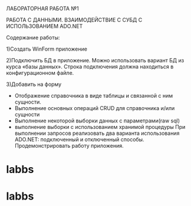 ЛАБОРАТОРНАЯ РАБОТА №1

РАБОТА С ДАННЫМИ.
ВЗАИМОДЕЙСТВИЕ С СУБД С  ИСПОЛЬЗОВАНИЕМ ADO.NET

Содержание работы:

1)Создать WinForm приложение

2)Подключить БД в приложение. Можно использовать вариант БД из курса «базы данных». Строка подключения должна находиться в конфигурационном файле.

3)Добавить на форму 
 - Отображение справочника в виде таблицы и связанной с ним сущности.
 - Выполнение основных операций CRUD для справочника и/или сущности
 - Выполнение некоторой выборки данных с параметрами(raw sql)
 - выполнение выборки с использованием хранимой процедуры
При выполнении запросов реализовать два варианта использования ADO.NET: подключенный и отключенный способы.
Продемонстрировать работу приложения.
# labbs
# labbs
